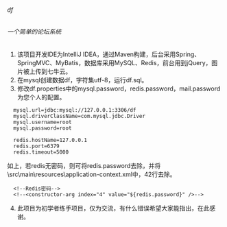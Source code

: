 ###### df
###### 一个简单的论坛系统
1. 该项目开发IDE为IntelliJ IDEA，通过Maven构建，后台采用Spring、SpringMVC、MyBatis，数据库采用MySQL、Redis，前台用到jQuery，图片被上传到七牛云。
2. 在mysql创建数据df，字符集utf-8，运行df.sql。
3. 修改df.properties中的mysql.password，redis.password，mail.password为您个人的配置。
 
```
  mysql.url=jdbc:mysql://127.0.0.1:3306/df
  mysql.driverClassName=com.mysql.jdbc.Driver
  mysql.username=root
  mysql.password=root

  redis.hostName=127.0.0.1
  redis.port=6379
  redis.timeout=5000
```
如上，若redis无密码，则可将redis.password去除，并将\src\main\resources\application-context.xml中，42行去除。


```
  <!--Redis密码-->
  <!--<constructor-arg index="4" value="${redis.password}" />-->
```

4. 此项目为初学者练手项目，仅为交流，有什么错误希望大家能指出，在此感谢。
